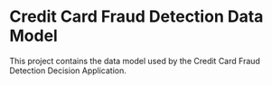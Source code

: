 Credit Card Fraud Detection Data Model
=======================

This project contains the data model used by the Credit Card Fraud Detection Decision Application.